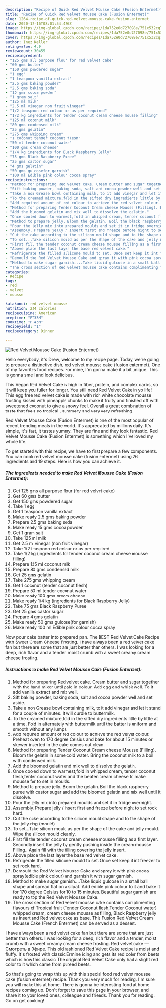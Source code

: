 ```yaml
---
description: "Recipe of Quick Red Velvet Mousse Cake (Fusion Entermet)"
title: "Recipe of Quick Red Velvet Mousse Cake (Fusion Entermet)"
slug: 1264-recipe-of-quick-red-velvet-mousse-cake-fusion-entermet
date: 2020-12-16T08:01:54.426Z
image: https://img-global.cpcdn.com/recipes/1da752e0d727098e/751x532cq70/red-velvet-mousse-cake-fusion-entermet-recipe-main-photo.jpg
thumbnail: https://img-global.cpcdn.com/recipes/1da752e0d727098e/751x532cq70/red-velvet-mousse-cake-fusion-entermet-recipe-main-photo.jpg
cover: https://img-global.cpcdn.com/recipes/1da752e0d727098e/751x532cq70/red-velvet-mousse-cake-fusion-entermet-recipe-main-photo.jpg
author: Inez Keller
ratingvalue: 4.9
reviewcount: 30455
recipeingredient:
- "125 gms all purpose flour for red velvet cake"
- "60 gms butter"
- "150 gms powdered sugar"
- "1 egg"
- "1 teaspoon vanilla extract"
- "2.5 gms baking powder"
- "2.5 gms baking soda"
- "15 gms cocoa powder"
- "1 gram salt"
- "125 ml milk"
- "2.5 ml vinegar non fruit vinegar"
- "1/2 teaspoon red colour or as per required"
- "1/2 kg ingredients for tender coconut cream cheese mousse filling"
- "125 ml coconut milk"
- "80 gms condensed milk"
- "25 gms gelatin"
- "275 gms whipping cream"
- "1 coconut tender coconut flesh"
- "50 ml tender coconut water"
- "100 gms cream cheese"
- "1/4 kg ingredients for Black Raspberry Jelly"
- "75 gms Black Raspberry Puree"
- "25 gms castor sugar"
- "4 gms gelatin"
- "50 gms gulcosefor garnish"
- "100 ml Edible pink colour cocoa spray"
recipeinstructions:
- "Method for preparing Red velvet cake. Cream butter and sugar together with the hand mixer until pale in colour. Add egg and whisk well. To it add vanilla extract and mix well."
- "Sift baking powder, baking soda, salt and cocoa powder well and set aside."
- "Take a non Grease bowl containing milk, to it add vinegar and let it stand for a couple of minutes. It will curdle to buttermilk."
- "To the creamed mixture,fold in the sifted dry ingredients little by little at a time. Fold in alternately with buttermilk until the batter is uniform and smooth without any lumps."
- "Add required amount of red colour to achieve the red velvet colour. Preheat oven to 170 degree Celsius and bake for about 15 minutes or skewer inserted in the cake comes out clean."
- "Method for preparing Tender Coconut Cream cheese Mousse (Filling). Bloom the gelatin in some cold water. Bring the coconut milk to a boil with condensed milk."
- "Add the bloomed gelatin and mix well to dissolve the gelatin."
- "Once cooled down to warmest,fold in whipped cream, tender coconut flesh,tenter coconut water and the beaten cream cheese to make mousse for to set in moulds."
- "Method to prepare jelly. Bloom the gelatin. Boil the black raspberry puree with castor sugar and add the bloomed gelatin and mix well until it dissolve."
- "Pour the jelly mix into prepared moulds and set it in fridge overnight."
- "Assembly. Prepare jelly / insert first and freeze before night to set rock hard."
- "Cut the cake according to the silicon mould shape and to the shape of the jelly ring (mould)."
- "To set...Take silicon mould as per the shape of the cake and jelly mould. Wipe the silicon mould cleanly."
- "First fill the tender coconut cream cheese mousse filling as a first layer. Secondly insert the jelly by gently pushing inside the cream mousse Filling.. Again fill with the filling covering the jelly insert."
- "Above place the last layer the base red velvet cake."
- "Refrigerate the filled silicone mould to set. Once set keep it int freezer to set rock hard."
- "Demould the Red Velvet Mousse Cake and spray it with pink cocoa spray(edible pink colour) and garnish it with sugar garnish."
- "Method to make sugar garnish....Take liquid gulcose in a small ball shape and spread flat on a silpat. Add edible pink colour to it and bake it for 170 degree Celsius for 10 to 15 minutes. Beautiful sugar garnish are ready to top the Red Velvet Mousse Cake."
- "The cross section of Red velvet mousse cake contains complimenting flavours of Tropical fruit (Tender Coconut flesh,Tender Coconut water) whipped cream, cream cheese mousse as filling, Black Raspberry jelly as insert and Red velvet cake as base. This Fusion Red Velvet Cream Mousse Cake (French Entermet) can be served as a dessert."
categories:
- Recipe
tags:
- red
- velvet
- mousse

katakunci: red velvet mousse 
nutrition: 234 calories
recipecuisine: American
preptime: "PT33M"
cooktime: "PT43M"
recipeyield: "1"
recipecategory: Dinner

---
```



![Red Velvet Mousse Cake (Fusion Entermet)](https://img-global.cpcdn.com/recipes/1da752e0d727098e/751x532cq70/red-velvet-mousse-cake-fusion-entermet-recipe-main-photo.jpg)

Hello everybody, it's Drew, welcome to my recipe page. Today, we're going to prepare a distinctive dish, red velvet mousse cake (fusion entermet). One of my favorites food recipes. For mine, I'm gonna make it a bit unique. This is gonna smell and look delicious.

This Vegan Red Velvet Cake is high in fiber, protein, and complex carbs, so it will keep you fuller for longer. You still need Red Velvet Cake in yo life! This egg free red velvet cake is made with rich white chocolate mousse frosting kissed with pineapple chunks to make it fruity and finished off with sweetened coconut to give a snowy feel. Overall a great combination of taste that feels so tropical , summery and very very refreshing.

Red Velvet Mousse Cake (Fusion Entermet) is one of the most popular of recent trending meals in the world. It's appreciated by millions daily. It's simple, it's fast, it tastes yummy. They are fine and they look fantastic. Red Velvet Mousse Cake (Fusion Entermet) is something which I've loved my whole life.


To get started with this recipe, we have to first prepare a few components. You can cook red velvet mousse cake (fusion entermet) using 26 ingredients and 19 steps. Here is how you can achieve it.

<!--inarticleads1-->

##### The ingredients needed to make Red Velvet Mousse Cake (Fusion Entermet):

1. Get 125 gms all purpose flour (for red velvet cake)
1. Get 60 gms butter
1. Get 150 gms powdered sugar
1. Take 1 egg
1. Get 1 teaspoon vanilla extract
1. Make ready 2.5 gms baking powder
1. Prepare 2.5 gms baking soda
1. Make ready 15 gms cocoa powder
1. Get 1 gram salt
1. Take 125 ml milk
1. Get 2.5 ml vinegar (non fruit vinegar)
1. Take 1/2 teaspoon red colour or as per required
1. Take 1/2 kg (ingredients for tender coconut cream cheese mousse filling)
1. Prepare 125 ml coconut milk
1. Prepare 80 gms condensed milk
1. Get 25 gms gelatin
1. Take 275 gms whipping cream
1. Get 1 coconut (tender coconut flesh)
1. Prepare 50 ml tender coconut water
1. Make ready 100 gms cream cheese
1. Make ready 1/4 kg (ingredients for Black Raspberry Jelly)
1. Take 75 gms Black Raspberry Puree
1. Get 25 gms castor sugar
1. Prepare 4 gms gelatin
1. Make ready 50 gms gulcose(for garnish)
1. Make ready 100 ml Edible pink colour cocoa spray


Now pour cake batter into prepared pan. The BEST Red Velvet Cake Recipe with Sweet Cream Cheese Frosting. I have always been a red velvet cake fan but there are some that are just better than others. I was looking for a deep, rich flavor and a tender, moist crumb with a sweet creamy cream cheese frosting. 

<!--inarticleads2-->

##### Instructions to make Red Velvet Mousse Cake (Fusion Entermet):

1. Method for preparing Red velvet cake. Cream butter and sugar together with the hand mixer until pale in colour. Add egg and whisk well. To it add vanilla extract and mix well.
1. Sift baking powder, baking soda, salt and cocoa powder well and set aside.
1. Take a non Grease bowl containing milk, to it add vinegar and let it stand for a couple of minutes. It will curdle to buttermilk.
1. To the creamed mixture,fold in the sifted dry ingredients little by little at a time. Fold in alternately with buttermilk until the batter is uniform and smooth without any lumps.
1. Add required amount of red colour to achieve the red velvet colour. Preheat oven to 170 degree Celsius and bake for about 15 minutes or skewer inserted in the cake comes out clean.
1. Method for preparing Tender Coconut Cream cheese Mousse (Filling). Bloom the gelatin in some cold water. Bring the coconut milk to a boil with condensed milk.
1. Add the bloomed gelatin and mix well to dissolve the gelatin.
1. Once cooled down to warmest,fold in whipped cream, tender coconut flesh,tenter coconut water and the beaten cream cheese to make mousse for to set in moulds.
1. Method to prepare jelly. Bloom the gelatin. Boil the black raspberry puree with castor sugar and add the bloomed gelatin and mix well until it dissolve.
1. Pour the jelly mix into prepared moulds and set it in fridge overnight.
1. Assembly. Prepare jelly / insert first and freeze before night to set rock hard.
1. Cut the cake according to the silicon mould shape and to the shape of the jelly ring (mould).
1. To set...Take silicon mould as per the shape of the cake and jelly mould. Wipe the silicon mould cleanly.
1. First fill the tender coconut cream cheese mousse filling as a first layer. Secondly insert the jelly by gently pushing inside the cream mousse Filling.. Again fill with the filling covering the jelly insert.
1. Above place the last layer the base red velvet cake.
1. Refrigerate the filled silicone mould to set. Once set keep it int freezer to set rock hard.
1. Demould the Red Velvet Mousse Cake and spray it with pink cocoa spray(edible pink colour) and garnish it with sugar garnish.
1. Method to make sugar garnish....Take liquid gulcose in a small ball shape and spread flat on a silpat. Add edible pink colour to it and bake it for 170 degree Celsius for 10 to 15 minutes. Beautiful sugar garnish are ready to top the Red Velvet Mousse Cake.
1. The cross section of Red velvet mousse cake contains complimenting flavours of Tropical fruit (Tender Coconut flesh,Tender Coconut water) whipped cream, cream cheese mousse as filling, Black Raspberry jelly as insert and Red velvet cake as base. This Fusion Red Velvet Cream Mousse Cake (French Entermet) can be served as a dessert.


I have always been a red velvet cake fan but there are some that are just better than others. I was looking for a deep, rich flavor and a tender, moist crumb with a sweet creamy cream cheese frosting. Red velvet cake — Смотреть в Эфире. This old fashioned Red Velvet Cake recipe is moist and fluffy. It&#39;s frosted with classic Ermine icing and gets its red color from beets which is how this classic The original Red Velvet Cake only had a slight red color to it which came from pureed beets. 

So that's going to wrap this up with this special food red velvet mousse cake (fusion entermet) recipe. Thank you very much for reading. I'm sure you will make this at home. There is gonna be interesting food at home recipes coming up. Don't forget to save this page in your browser, and share it to your loved ones, colleague and friends. Thank you for reading. Go on get cooking!
